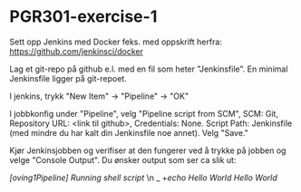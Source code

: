 # PGR301-exercise-1

Sett opp Jenkins med Docker feks. med oppskrift herfra: https://github.com/jenkinsci/docker

Lag et git-repo på github e.l. med en fil som heter "Jenkinsfile". En minimal Jenkinsfile ligger på git-repoet. 

I jenkins, trykk "New Item" -> "Pipeline" -> "OK"

I jobbkonfig under "Pipeline", velg "Pipeline script from SCM", SCM: Git, Repository URL: \<link til github\>, Credentials: None. Script Path: Jenkinsfile (med mindre du har kalt din Jenkinsfile noe annet). Velg "Save."

Kjør Jenkinsjobben og verifiser at den fungerer ved å trykke på jobben og velge "Console Output". Du ønsker output som ser ca slik ut: 

_[oving1Pipeline] Running shell script_ \n _
\+_echo Hello World_
_Hello World_



